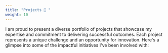 ```yaml
---
title: "Projects 🚀 "
weight: 10
---
```


I am proud to present a diverse portfolio of projects that showcase my expertise and commitment to delivering successful outcomes. Each project represents a unique challenge and an opportunity for innovation. Here's a glimpse into some of the impactful initiatives I've been involved with:
